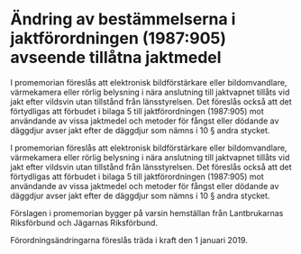 # Ändring av bestämmelserna i jaktförordningen (1987:905) avseende tillåtna jaktmedel

I promemorian föreslås att elektronisk bildförstärkare eller bildomvandlare, värmekamera eller rörlig belysning i nära anslutning till jaktvapnet tillåts vid jakt efter vildsvin utan tillstånd från länsstyrelsen. Det föreslås också att det förtydligas att förbudet i bilaga 5 till jaktförordningen (1987:905) mot användande av vissa jaktmedel och metoder för fångst eller dödande av däggdjur avser jakt efter de däggdjur som nämns i 10 § andra stycket.

I promemorian föreslås att elektronisk bildförstärkare eller bildomvandlare, värmekamera eller rörlig belysning i nära anslutning till jaktvapnet tillåts vid jakt efter vildsvin utan tillstånd från länsstyrelsen. Det föreslås också att det förtydligas att förbudet i bilaga 5 till jaktförordningen (1987:905) mot användande av vissa jaktmedel och metoder för fångst eller dödande av däggdjur avser jakt efter de däggdjur som nämns i 10 § andra stycket.

Förslagen i promemorian bygger på varsin hemställan från Lantbrukarnas Riksförbund och Jägarnas Riksförbund.

Förordningsändringarna föreslås träda i kraft den 1 januari 2019.
